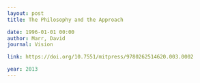 ```yaml
---
layout: post
title: The Philosophy and the Approach

date: 1996-01-01 00:00
author: Marr, David
journal: Vision

link: https://doi.org/10.7551/mitpress/9780262514620.003.0002

year: 2013
---
```



